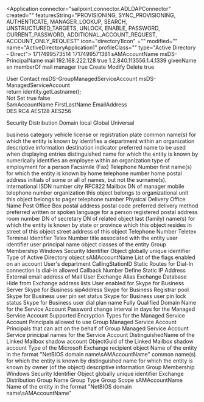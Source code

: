 <?xml version='1.0' encoding='UTF-8'?>
<!DOCTYPE Application PUBLIC "sailpoint.dtd" "sailpoint.dtd">
<Application connector="sailpoint.connector.ADLDAPConnector" created="" featuresString="PROVISIONING, SYNC_PROVISIONING, AUTHENTICATE, MANAGER_LOOKUP, SEARCH, UNSTRUCTURED_TARGETS, UNLOCK, ENABLE, PASSWORD, CURRENT_PASSWORD, ADDITIONAL_ACCOUNT_REQUEST, ACCOUNT_ONLY_REQUEST" icon="directory1Icon" 
="" modified="" name="ActiveDirectoryApplication1" profileClass="" type="Active Directory - Direct">
  <AccountCorrelationConfig>
    <Reference class="sailpoint.object.CorrelationConfig" id="" name="targetCorrelation"/>
  </AccountCorrelationConfig>
  <Attributes>
    <Map>
      <entry key="ADAppVersion" value="V2"/>
      <entry key="IQServiceConfiguration">
        <value>
          <List>
            <Map>
              <entry key="IQServiceHost" value="192.168.222.128"/>
              <entry key="IQServicePassword" value="1:ACP:27Slt3Sbut2u3DbASGdDyLzST4q6DmzKvVcfUngu9lQ="/>
              <entry key="IQServicePort" value="5050"/>
              <entry key="IQServiceUser" value="Eshiam\Administrator"/>
              <entry key="useTLSForIQService">
                <value>
                  <Boolean></Boolean>
                </value>
              </entry>
            </Map>
          </List>
        </value>
      </entry>
      <entry key="Mode" value="Development"/>
      <entry key="acctAggregationEnd">
        <value>
          <Date>1717499573514</Date>
        </value>
      </entry>
      <entry key="acctAggregationStart">
        <value>
          <Date>1717499571381</Date>
        </value>
      </entry>
      <entry key="afterProvisioningRule"/>
      <entry key="allowAutoPartitioning">
        <value>
          <Boolean></Boolean>
        </value>
      </entry>
      <entry key="authSearchAttributes">
        <value>
          <List>
            <String>sAMAccountName</String>
            <String>msDS-PrincipalName</String>
            <String>mail</String>
          </List>
        </value>
      </entry>
      <entry key="autoPartitionCount" value="256"/>
      <entry key="beforeProvisioningRule" value="AD_Before Provisioning reule"/>
      <entry key="cacheRemoteObjectPort" value="40002"/>
      <entry key="cacheRmiPort" value="40001"/>
      <entry key="compositeDefinition"/>
      <entry key="deletedObjectsContainer" value="CN=Deleted Objects,DOMAIN"/>
      <entry key="deltaAggregation">
        <value>
          <Map>
            <entry key="dc=eshiam,dc=com">
              <value>
                <Map>
                  <entry key="groups_cookie" value="TVNEUwMAAABw2eY9cLbaAQAAAAAAAAAAQAAAAGfgAAAAAAAAAAAAAAAAAABn4AAAAAAAAIJX5mRf&#xD;&#xA;/8lKpcnkYUaibKUBAAAAAAAAAAIAAAAAAAAADARUXsHh6U6EWIFiZnKTMAmwAAAAAAAAglfmZF//&#xD;&#xA;yUqlyeRhRqJspWrgAAAAAAAA"/>
                  <entry key="lastDirsyncServer" value="192.168.222.128"/>
                  <entry key="users_cookie" value="TVNEUwMAAAB3a5wjcLbaAQAAAAAAAAAAQAAAAGfgAAAAAAAAAAAAAAAAAABn4AAAAAAAAIJX5mRf&#xD;&#xA;/8lKpcnkYUaibKUBAAAAAAAAAAIAAAAAAAAADARUXsHh6U6EWIFiZnKTMAmwAAAAAAAAglfmZF//&#xD;&#xA;yUqlyeRhRqJspWrgAAAAAAAA"/>
                </Map>
              </value>
            </entry>
          </Map>
        </value>
      </entry>
      <entry key="deltaIterationMode" value="dirSync"/>
      <entry key="disableComputePreloading">
        <value>
          <Boolean></Boolean>
        </value>
      </entry>
      <entry key="disableFspAggregation">
        <value>
          <Boolean></Boolean>
        </value>
      </entry>
      <entry key="displayAttributeForContacts" value="cn"/>
      <entry key="domainSettings">
        <value>
          <List>
            <Map>
              <entry key="authenticationType" value="simple"/>
              <entry key="authorizationType" value="simple"/>
              <entry key="domainDN" value="DC=Eshiam,DC=com"/>
              <entry key="domainIterateSearchFilter"/>
              <entry key="domainNetBiosName"/>
              <entry key="forestName" value="eshiam"/>
              <entry key="password" value="1:ACP:6n4wXdQe6UoZC8Inr+9+8HI55e0D7HN0CTzqJZxWQkY="/>
              <entry key="port" value="389"/>
              <entry key="servers">
                <value>
                  <List>
                    <String>192.168.222.128</String>
                  </List>
                </value>
              </entry>
              <entry key="useSSL">
                <value>
                  <Boolean></Boolean>
                </value>
              </entry>
              <entry key="user" value="Eshiam\Administrator"/>
            </Map>
          </List>
        </value>
      </entry>
      <entry key="enableCache">
        <value>
          <Boolean></Boolean>
        </value>
      </entry>
      <entry key="encrypted" value="domainSettings.password,forestSettings.password,exchangeSettings.password,IQServiceConfiguration.IQServicePassword"/>
      <entry key="forestSettings">
        <value>
          <List>
            <Map>
              <entry key="authenticationType" value="simple"/>
              <entry key="authorizationType" value="simple"/>
              <entry key="forestName" value="eshiam"/>
              <entry key="gcServer" value="192.168.222.128:3268"/>
              <entry key="isResourceForest">
                <value>
                  <Boolean></Boolean>
                </value>
              </entry>
              <entry key="manageAllDomains">
                <value>
                  <Boolean></Boolean>
                </value>
              </entry>
              <entry key="password" value="1:ACP:LvIQ3vIwhagp/d2UTre0mCUk9jIk1DOqI98ei/UzGRI="/>
              <entry key="useGroupMembershipPreloading"/>
              <entry key="useSSL">
                <value>
                  <Boolean></Boolean>
                </value>
              </entry>
              <entry key="user" value="Eshiam\Administrator"/>
            </Map>
          </List>
        </value>
      </entry>
      <entry key="group.searchDNs">
        <value>
          <List>
            <Map>
              <entry key="iterateSearchFilter"/>
              <entry key="searchDN" value="OU=Groups,OU=Demo,DC=Eshiam,DC=com"/>
              <entry key="searchScope" value="SUBTREE"/>
            </Map>
          </List>
        </value>
      </entry>
      <entry key="groupProvisioning">
        <value>
          <Boolean>true</Boolean>
        </value>
      </entry>
      <entry key="ldapExtendedControls">
        <value>
          <List>
            <String>1.2.840.113556.1.4.1339</String>
          </List>
        </value>
      </entry>
      <entry key="lyncAttributes" value="RegistrarPool,SipAddressType,SipAddress,SipDomain,msRTCSIP-UserEnabled"/>
      <entry key="manageLync">
        <value>
          <Boolean></Boolean>
        </value>
      </entry>
      <entry key="manageRecycleBin">
        <value>
          <Boolean></Boolean>
        </value>
      </entry>
      <entry key="nativeChangeDetectionAttributeScope" value="userDefined"/>
      <entry key="nativeChangeDetectionAttributes">
        <value>
          <List>
            <String>givenName</String>
            <String>sn</String>
            <String>memberOf</String>
            <String>mail</String>
            <String>manager</String>
          </List>
        </value>
      </entry>
      <entry key="nativeChangeDetectionEnabled">
        <value>
          <Boolean>true</Boolean>
        </value>
      </entry>
      <entry key="nativeChangeDetectionOperations">
        <value>
          <List>
            <String>Create</String>
            <String>Modify</String>
            <String>Delete</String>
          </List>
        </value>
      </entry>
      <entry key="noGroupPermissions">
        <value>
          <Map>
            <entry key="group">
              <value>
                <Boolean></Boolean>
              </value>
            </entry>
          </Map>
        </value>
      </entry>
      <entry key="noPermissions" value="false"/>
      <entry key="operations" value="Create, Modify, Delete, Enable, Disable, Unlock, SetPassword"/>
      <entry key="pageSize" value="100"/>
      <entry key="schemaProvisioningMap">
        <value>
          <Map>
            <entry key="group">
              <value>
                <Boolean>true</Boolean>
              </value>
            </entry>
          </Map>
        </value>
      </entry>
      <entry key="searchDNs">
        <value>
          <List>
            <Map>
              <entry key="groupMemberFilterString"/>
              <entry key="groupMembershipSearchDN"/>
              <entry key="iterateSearchFilter"/>
              <entry key="primaryGroupSearchDN"/>
              <entry key="searchDN" value="OU=Demo,DC=Eshiam,DC=com"/>
              <entry key="searchScope" value="SUBTREE"/>
            </Map>
          </List>
        </value>
      </entry>
      <entry key="sysDescriptions">
        <value>
          <Map>
            <entry key="en_US"/>
          </Map>
        </value>
      </entry>
      <entry key="templateApplication" value="Active Directory Template"/>
      <entry key="useSSL" value="false"/>
    </Map>
  </Attributes>
  <Owner>
    <Reference class="sailpoint.object.Identity" id="c0a800c78cec1fa8818cf1f30fe406a9" name="Amy Cox"/>
  </Owner>
  <ProvisioningForms>
    <Form name="Account" objectType="account" type="Create">
      <Attributes>
        <Map>
          <entry key="pageTitle" value="Account"/>
        </Map>
      </Attributes>
      <Section label="Account" name="Account">
        <Field displayName="hello" name="objectType" postBack="true" section="Account" type="string" value="User">
          <AllowedValuesDefinition>
            <Value>
              <List>
                <String>User</String>
                <String>Contact</String>
                <String>msDS-GroupManagedServiceAccount</String>
                <String>msDS-ManagedServiceAccount</String>
              </List>
            </Value>
          </AllowedValuesDefinition>
          <Attributes>
            <Map>
              <entry key="hidden">
                <value>
                  <Script>
                    <Source>
                          Object objType = field.getValue();    
                           if ("contact".equalsIgnoreCase(objType)) {
                              if (form.getSection("Dial-in") != null) {
                                  form.remove(form.getSection("Dial-in"));
                                  }
                              if (form.getSection("User Details") != null) {
                                  form.remove(form.getSection("User Details"));
                                  }
                              if (form.getSection("Skype for Business") != null) {
                                  form.remove(form.getSection("Skype for Business"));
                sio                  }
                              if (form.getSection("gmsa") != null) {
                                  form.remove(form.getSection("gmsa"));
                                  }

                              if (form.getSection("Exchange") != null &amp;&amp; form.getSection("Exchange").getFields() != null ) {
                                    for (Object field : form.getSection("Exchange").getFields()) {
                                         String name = field.getName();
                                         if (name != null &amp;&amp; name.indexOf(":") > 0 ) {
                                            String[] nameKeys = name.split(":");
                                              if (nameKeys.length > 1 &amp;&amp;
                                                  "homeMDB".equalsIgnoreCase(nameKeys[2])){
                                                  field.setHidden(true);
                                                }
                                            }
                                        }
                                 }  
                                     
                           }
                           else if ("msDS-GroupManagedServiceAccount".equalsIgnoreCase(objType)
                                    || "msDS-ManagedServiceAccount".equalsIgnoreCase(objType)) {
                            if (form.getSection("Dial-in") != null) {
                                form.remove(form.getSection("Dial-in"));
                            }
                            if (form.getSection("Skype for Business") != null) {
                                form.remove(form.getSection("Skype for Business"));
                            }
                            if (form.getSection("Exchange") != null) {
                                form.remove(form.getSection("Exchange"));
                            }
                            if (form.getSection("gmsa") != null) {
                                form.getSection("gmsa").setLabel("Service Account");
                            }

                            if (form.getSection("User Details") != null &amp;&amp; form.getSection("User Details").getFields() != null ) {
                                for (Object field : form.getSection("User Details").getFields()) {
                                    String name = field.getName();
                                    if (name != null &amp;&amp; name.indexOf(":") > 0 ) {
                                        String[] nameKeys = name.split(":");
                                        if (nameKeys.length > 1) {
                                            if("password".equalsIgnoreCase(nameKeys[2])
                                                    || "pwdLastSet".equalsIgnoreCase(nameKeys[2])
                                                    || "primaryGroupDN".equalsIgnoreCase(nameKeys[2]) )
                                            {
                                                field.setHidden(true);
                                            }
                                        }
                                    }
                                }
                            }
                            Object serviceAccSection = form.getSection("gmsa");
                            String dnsHostNameFieldName = null;
                            String pAllowedToRetrievPwdFieldName = null;
                            String pAllowedToDelegate = null;
                            String managePasswordInterval = null;

                            for (Object field : serviceAccSection.getFields()) {
                                String name = field.getName();
                                if( null != name) {
                                    if( name.contains(":dNSHostName"))
                                        dnsHostNameFieldName = name;
                                    else if( name.contains(":msDS-GroupMSAMembership") )
                                        pAllowedToRetrievPwdFieldName = name;
                                    else if( name.contains(":msDS-AllowedToActOnBehalfOfOtherIdentity") )
                                        pAllowedToDelegate = name;
                                    else if( name.contains(":msDS-ManagedPasswordInterval") )
                                        managePasswordInterval = name;
                                }
                            }
                            if ("msDS-GroupManagedServiceAccount".equalsIgnoreCase(objType))
                            {
                                if (null != dnsHostNameFieldName) {
                                    Object dnsHostName =   serviceAccSection.getField(dnsHostNameFieldName);
                                    dnsHostName.setRequired(true);
                                }
                            }
                            else if ("msDS-ManagedServiceAccount".equalsIgnoreCase(objType))
                            {
                                if (null != dnsHostNameFieldName) {
                                    Object dnsHostName =   serviceAccSection.getField(dnsHostNameFieldName);
                                    dnsHostName.setHidden(true);
                                }
                                if(null != pAllowedToRetrievPwdFieldName){
                                    Object msDSGroupMSAMembership = serviceAccSection.getField(pAllowedToRetrievPwdFieldName);
                                    msDSGroupMSAMembership.setHidden(true);
                                }
                                if(null != pAllowedToDelegate){
                                    Object PrincipalsAllowedToDelegate = serviceAccSection.getField(pAllowedToDelegate);
                                    PrincipalsAllowedToDelegate.setHidden(true);
                                }
                                if(null != managePasswordInterval) {
                                    Object ManageIntervalField = serviceAccSection.getField(managePasswordInterval);
                                    ManageIntervalField.setHidden(true);
                                }
                            }
                          }
                           else {
                                   if (form.getSection("User Details") != null &amp;&amp; form.getSection("User Details").getFields() != null ) {
                                      for (Object field : form.getSection("User Details").getFields()) {
                                         String name = field.getName();
                                         if (name != null &amp;&amp; name.indexOf(":") > 0 ) {
                                            String[] nameKeys = name.split(":");
                                              if (nameKeys.length > 1 &amp;&amp;
                                                  ("sAMAccountName".equalsIgnoreCase(nameKeys[2])
                                                 || "password".equalsIgnoreCase(nameKeys[2]))){
                                                  field.setRequired(true);
                                                }
                                            }
                                        }
                                     }
                                  if (form.getSection("gmsa") != null) {
                                     form.remove(form.getSection("gmsa"));
                                   }
                               }
                                 
                           return false;
                        </Source>
                  </Script>
                </value>
              </entry>
            </Map>
          </Attributes>
        </Field>
        <Field displayName="con_prov_policy_ad_distinguishedName" name="distinguishedName" section="Account" type="string">
          <RuleRef>
            <Reference class="sailpoint.object.Rule" id="c0a81db38c5d12ba818c630a20982f73" name="FieldValue-DN"/>
          </RuleRef>
        </Field>
      </Section>
      <Section label="User Details" name="User Details">
        <Field displayName="con_prov_policy_ad_sAMAccountName" helpKey="help_con_prov_policy_ad_sAMAccountName" name="sAMAccountName" section="User Details" type="string">
          <Script>
            <Source>String fname = identity.getFirstname();
String lname = identity.getLastname();

return fname.substring(0,3)+lname;</Source>
          </Script>
        </Field>
        <Field displayName="con_prov_policy_ad_password" helpKey="help_con_prov_policy_ad_password" name="password" section="User Details" type="string" value="Admin@123"/>
        <Field displayName="con_prov_policy_ad_pwdLastSet" helpKey="help_con_prov_policy_ad_pwdLastSet" name="pwdLastSet" section="User Details" type="boolean"/>
        <Field displayName="con_prov_policy_ad_IIQDisabled" helpKey="help_con_prov_policy_ad_IIQDisabled" name="IIQDisabled" section="User Details" type="boolean" value="false"/>
        <Field displayName="con_prov_policy_ad_primaryGroupDN" helpKey="help_con_prov_policy_ad_primaryGroupDN" name="primaryGroupDN" section="User Details" type="string"/>
      </Section>
      <Section label="General" name="General">
        <Field displayName="con_prov_policy_ad_givenName" helpKey="help_con_prov_policy_ad_givenName" name="givenName" section="General" type="string">
          <Script>
            <Source>return identity.getFirstname();</Source>
          </Script>
        </Field>
        <Field displayName="con_prov_policy_ad_sn" helpKey="help_con_prov_policy_ad_sn" name="sn" section="General" type="string">
          <Script>
            <Source>return identity.getLastname();</Source>
          </Script>
          <ValidationScript>
            <Source>return identity.getLastname();</Source>
          </ValidationScript>
        </Field>
        <Field displayName="mail" helpKey="help_con_prov_policy_ad_description" name="mail" section="General" type="string">
          <Script>
            <Source>return sAMAccountName+"@eshiam.com";</Source>
          </Script>
        </Field>
      </Section>
      <Section label="Dial-in" name="Dial-in">
        <Field displayName="con_prov_policy_ad_msNPAllowDialin" helpKey="help_con_prov_policy_ad_msNPAllowDialin" name="msNPAllowDialin" section="Dial-in" type="string" value="Not Set">
          <AllowedValuesDefinition>
            <Value>
              <List>
                <String>Not Set</String>
                <String>true</String>
                <String>false</String>
              </List>
            </Value>
          </AllowedValuesDefinition>
        </Field>
        <Field displayName="con_prov_policy_ad_msNPCallingStationID" helpKey="help_con_prov_policy_ad_msNPCallingStationID" multi="true" name="msNPCallingStationID" section="Dial-in" type="string"/>
        <Field displayName="con_prov_policy_ad_msRADIUSCallbackNumber" helpKey="help_con_prov_policy_ad_msRADIUSCallbackNumber" name="msRADIUSCallbackNumber" section="Dial-in" type="string"/>
        <Field displayName="con_prov_policy_ad_msRADIUSFramedRoute" helpKey="help_con_prov_policy_ad_msRADIUSFramedRoute" multi="true" name="msRADIUSFramedRoute" section="Dial-in" type="string"/>
        <Field displayName="con_prov_policy_ad_msRADIUSFramedIPAddress" helpKey="help_con_prov_policy_ad_msRADIUSFramedIPAddress" name="msRADIUSFramedIPAddress" section="Dial-in" type="string"/>
      </Section>
      <Section label="Exchange" name="Exchange">
        <Field displayName="con_prov_policy_ad_homeMDB" helpKey="help_con_prov_policy_ad_homeMDB" name="homeMDB" section="Exchange" type="string"/>
        <Field displayName="con_prov_policy_ad_mailNickname" helpKey="help_con_prov_policy_ad_mailNickname" name="mailNickname" section="Exchange" type="string"/>
        <Field displayName="con_prov_policy_ad_shadowAccountDN" helpKey="help_con_prov_policy_ad_shadowAccountDN" name="shadowAccountDN" section="Exchange" type="string"/>
        <Field displayName="con_prov_policy_ad_msExchHideFromAddressLists" helpKey="help_con_prov_policy_ad_msExchHideFromAddressLists" name="msExchHideFromAddressLists" section="Exchange" type="boolean"/>
        <Field displayName="con_prov_policy_ad_externalEmailAddress" helpKey="help_con_prov_policy_ad_externalEmailAddress" name="exch_externalEmailAddress" section="Exchange" type="string"/>
      </Section>
      <Section label="Skype for Business" name="Skype for Business">
        <Field displayName="con_prov_policy_ad_SipAddress" helpKey="help_con_prov_policy_ad_SipAddress" name="SipAddress" section="Skype for Business" type="string"/>
        <Field displayName="con_prov_policy_ad_SipDomain" helpKey="help_con_prov_policy_ad_SipDomain" name="SipDomain" section="Skype for Business" type="string"/>
        <Field displayName="con_prov_policy_ad_SipAddressType" helpKey="help_con_prov_policy_ad_SipAddressType" name="SipAddressType" section="Skype for Business" type="string">
          <AllowedValuesDefinition>
            <Value>
              <List>
                <String>SamAccountName</String>
                <String>FirstLastName</String>
                <String>EmailAddress</String>
              </List>
            </Value>
          </AllowedValuesDefinition>
        </Field>
        <Field displayName="con_prov_policy_ad_RegistrarPool" helpKey="help_con_prov_policy_ad_RegistrarPool" name="RegistrarPool" section="Skype for Business" type="string"/>
      </Section>
      <Section label="gmsa" name="gmsa">
        <Field displayName="con_prov_policy_ad_DNSHostName" helpKey="help_con_prov_policy_ad_DNSHostName" name="dNSHostName" section="gmsa" type="string"/>
        <Field displayName="con_prov_policy_ad_msDSSupportedEncryptionTypes" helpKey="help_con_prov_policy_ad_msDSSupportedEncryptionTypes" multi="true" name="msDS-SupportedEncryptionTypes" section="gmsa" type="string">
          <AllowedValuesDefinition>
            <Value>
              <List>
                <String>DES</String>
                <String>RC4</String>
                <String>AES128</String>
                <String>AES256</String>
              </List>
            </Value>
          </AllowedValuesDefinition>
        </Field>
        <Field displayName="con_prov_policy_ad_msDSManagedPasswordInterval" helpKey="help_con_prov_policy_ad_msDSManagedPasswordInterval" name="msDS-ManagedPasswordInterval" section="gmsa" type="string"/>
        <Field displayName="con_prov_policy_ad_msDSGroupMSAMembership" helpKey="help_con_prov_policy_ad_msDSGroupMSAMembership" multi="true" name="msDS-GroupMSAMembership" section="gmsa" type="string"/>
        <Field displayName="con_prov_policy_ad_msDSAllowedToActOnBehalfOfOtherIdentity" helpKey="help_con_prov_policy_ad_msDSAllowedToActOnBehalfOfOtherIdentity" multi="true" name="msDS-AllowedToActOnBehalfOfOtherIdentity" section="gmsa" type="string"/>
        <Field displayName="con_prov_policy_ad_ServicePrincipalNames" helpKey="help_con_prov_policy_ad_ServicePrincipalNames" multi="true" name="servicePrincipalName" section="gmsa" type="string"/>
      </Section>
    </Form>
    <Form name="Create Group" objectType="group" type="Create">
      <Attributes>
        <Map>
          <entry key="pageTitle" value="Create Group"/>
        </Map>
      </Attributes>
      <Section>
        <Field displayName="con_prov_policy_ad_distinguishedName_group" helpKey="help_con_prov_policy_ad_group_distinguishedName" name="distinguishedName" required="true" type="string"/>
        <Field displayName="con_prov_policy_ad_sAMAccountName" helpKey="help_con_prov_policy_ad_group_sAMAccountName" name="sAMAccountName" required="true" type="string"/>
      </Section>
    </Form>
    <Form name="Update Group" objectType="group" type="Update">
      <Attributes>
        <Map>
          <entry key="pageTitle" value="Update Group"/>
        </Map>
      </Attributes>
      <Section>
        <Field displayName="con_prov_policy_ad_GroupType" helpKey="help_con_prov_policy_ad_GroupType" name="GroupType" type="string" value="Security">
          <AllowedValuesDefinition>
            <Value>
              <List>
                <String>Security</String>
                <String>Distribution</String>
              </List>
            </Value>
          </AllowedValuesDefinition>
        </Field>
        <Field displayName="con_prov_policy_ad_GroupScope" helpKey="help_con_prov_policy_ad_GroupScope" name="GroupScope" type="string" value="Global">
          <AllowedValuesDefinition>
            <Value>
              <List>
                <String>Domain local</String>
                <String>Global</String>
                <String>Universal</String>
              </List>
            </Value>
          </AllowedValuesDefinition>
        </Field>
        <Field displayName="con_prov_policy_ad_description" helpKey="help_con_prov_policy_ad_group_description" name="description" type="string"/>
        <Field displayName="con_prov_policy_ad_mailNickname" helpKey="help_con_prov_policy_ad_group_mailNickname" name="mailNickname" type="string"/>
      </Section>
    </Form>
  </ProvisioningForms>
  <Schemas>
    <Schema created="1702468658111" displayAttribute="givenName" id="c0a81db38c5d12ba818c630a23bf2f76" identityAttribute="distinguishedName" instanceAttribute="" modified="1717563566419" nativeObjectType="User" objectType="account">
      <AttributeDefinition name="businessCategory" type="string">
        <Description>business category</Description>
      </AttributeDefinition>
      <AttributeDefinition multi="true" name="carLicense" type="string">
        <Description>vehicle license or registration plate</Description>
      </AttributeDefinition>
      <AttributeDefinition name="cn" type="string">
        <Description>common name(s) for which the entity is known by</Description>
      </AttributeDefinition>
      <AttributeDefinition name="departmentNumber" type="string">
        <Description>identifies a department within an organization</Description>
      </AttributeDefinition>
      <AttributeDefinition name="description" type="string">
        <Description>descriptive information</Description>
      </AttributeDefinition>
      <AttributeDefinition name="destinationIndicator" type="string">
        <Description>destination indicator</Description>
      </AttributeDefinition>
      <AttributeDefinition name="displayName" type="string">
        <Description>preferred name to be used when displaying entries</Description>
      </AttributeDefinition>
      <AttributeDefinition name="distinguishedName" type="string">
        <Description>distinguished name for which the entity is known by</Description>
      </AttributeDefinition>
      <AttributeDefinition name="employeeNumber" type="string">
        <Description>numerically identifies an employee within an organization</Description>
      </AttributeDefinition>
      <AttributeDefinition name="employeeType" type="string">
        <Description>type of employment for a person</Description>
      </AttributeDefinition>
      <AttributeDefinition multi="true" name="facsimileTelephoneNumber" type="string">
        <Description>Facsimile (Fax) Telephone Number</Description>
      </AttributeDefinition>
      <AttributeDefinition name="givenName" type="string">
        <Description>first name(s) for which the entity is known by</Description>
      </AttributeDefinition>
      <AttributeDefinition name="homePhone" type="string">
        <Description>home telephone number</Description>
      </AttributeDefinition>
      <AttributeDefinition name="homePostalAddress" type="string">
        <Description>home postal address</Description>
      </AttributeDefinition>
      <AttributeDefinition name="initials" type="string">
        <Description>initials of some or all of names, but not the surname(s).</Description>
      </AttributeDefinition>
      <AttributeDefinition name="internationalISDNNumber" type="string">
        <Description>international ISDN number</Description>
      </AttributeDefinition>
      <AttributeDefinition name="l" type="string">
        <Description>city</Description>
      </AttributeDefinition>
      <AttributeDefinition name="mail" type="string">
        <Description>RFC822 Mailbox</Description>
      </AttributeDefinition>
      <AttributeDefinition name="manager" type="string">
        <Description>DN of manager</Description>
      </AttributeDefinition>
      <AttributeDefinition name="mobile" type="string">
        <Description>mobile telephone number</Description>
      </AttributeDefinition>
      <AttributeDefinition name="o" type="string">
        <Description>organization this object belongs to</Description>
      </AttributeDefinition>
      <AttributeDefinition multi="true" name="ou" type="string">
        <Description>organizational unit this object belongs to</Description>
      </AttributeDefinition>
      <AttributeDefinition name="pager" type="string">
        <Description>pager telephone number</Description>
      </AttributeDefinition>
      <AttributeDefinition name="physicalDeliveryOfficeName" type="string">
        <Description>Physical Delivery Office Name</Description>
      </AttributeDefinition>
      <AttributeDefinition name="postOfficeBox" type="string">
        <Description>Post Office Box</Description>
      </AttributeDefinition>
      <AttributeDefinition name="postalAddress" type="string">
        <Description>postal address</Description>
      </AttributeDefinition>
      <AttributeDefinition name="postalCode" type="string">
        <Description>postal code</Description>
      </AttributeDefinition>
      <AttributeDefinition name="preferredDeliveryMethod" type="string">
        <Description>preferred delivery method</Description>
      </AttributeDefinition>
      <AttributeDefinition name="preferredLanguage" type="string">
        <Description>preferred written or spoken language for a person</Description>
      </AttributeDefinition>
      <AttributeDefinition name="registeredAddress" type="string">
        <Description>registered postal address</Description>
      </AttributeDefinition>
      <AttributeDefinition name="roomNumber" type="string">
        <Description>room number</Description>
      </AttributeDefinition>
      <AttributeDefinition name="secretary" type="string">
        <Description>DN of secretary</Description>
      </AttributeDefinition>
      <AttributeDefinition name="seeAlso" type="string">
        <Description>DN of related object</Description>
      </AttributeDefinition>
      <AttributeDefinition name="sn" type="string">
        <Description>last (family) name(s) for which the entity is known by</Description>
      </AttributeDefinition>
      <AttributeDefinition name="st" type="string">
        <Description>state or province which this object resides in</Description>
      </AttributeDefinition>
      <AttributeDefinition name="street" type="string">
        <Description>street of this object</Description>
      </AttributeDefinition>
      <AttributeDefinition name="streetAddress" type="string">
        <Description>street address of this object</Description>
      </AttributeDefinition>
      <AttributeDefinition name="telephoneNumber" type="string">
        <Description>Telephone Number</Description>
      </AttributeDefinition>
      <AttributeDefinition name="teletexTerminalIdentifier" type="string">
        <Description>Teletex Terminal Identifier</Description>
      </AttributeDefinition>
      <AttributeDefinition name="telexNumber" type="string">
        <Description>Telex Number</Description>
      </AttributeDefinition>
      <AttributeDefinition name="title" type="string">
        <Description>title associated with the entity</Description>
      </AttributeDefinition>
      <AttributeDefinition name="uid" type="string">
        <Description>user identifier</Description>
      </AttributeDefinition>
      <AttributeDefinition name="userPrincipalName" type="string">
        <Description>user principal name</Description>
      </AttributeDefinition>
      <AttributeDefinition multi="true" name="objectClass" type="string">
        <Description>object classes of the entity</Description>
      </AttributeDefinition>
      <AttributeDefinition entitlement="true" managed="true" multi="true" name="memberOf" schemaObjectType="group" type="string">
        <Description>Group Membership</Description>
      </AttributeDefinition>
      <AttributeDefinition name="objectSid" type="string">
        <Description>Windows Security Identifier</Description>
      </AttributeDefinition>
      <AttributeDefinition name="objectguid" type="string">
        <Description>Object globally unique identifier </Description>
      </AttributeDefinition>
      <AttributeDefinition name="objectType" type="string">
        <Description>Type of Active Directory object</Description>
      </AttributeDefinition>
      <AttributeDefinition name="sAMAccountName" type="string">
        <Description>sAMAccountName</Description>
      </AttributeDefinition>
      <AttributeDefinition multi="true" name="accountFlags" type="string">
        <Description>List of the flags enabled on an account</Description>
      </AttributeDefinition>
      <AttributeDefinition name="department" type="string">
        <Description>User's department</Description>
      </AttributeDefinition>
      <AttributeDefinition multi="true" name="msNPCallingStationID" type="string">
        <Description>CallingStationID</Description>
      </AttributeDefinition>
      <AttributeDefinition multi="true" name="msRADIUSFramedRoute" type="string">
        <Description>Static Routes for Dial-In connection</Description>
      </AttributeDefinition>
      <AttributeDefinition name="msNPAllowDialin" type="string">
        <Description>Is dial-in allowed</Description>
      </AttributeDefinition>
      <AttributeDefinition name="msRADIUSCallbackNumber" type="string">
        <Description>Callback Number</Description>
      </AttributeDefinition>
      <AttributeDefinition name="msRADIUSFramedIPAddress" type="string">
        <Description>Define Static IP Address</Description>
      </AttributeDefinition>
      <AttributeDefinition internalName="targetAddress" name="externalEmailAddress" type="string">
        <Description>External email address of Mail User</Description>
      </AttributeDefinition>
      <AttributeDefinition name="mailNickname" type="string">
        <Description>Exchange Alias</Description>
      </AttributeDefinition>
      <AttributeDefinition name="homeMDB" type="string">
        <Description>Exchange Database</Description>
      </AttributeDefinition>
      <AttributeDefinition name="msExchHideFromAddressLists" type="string">
        <Description>Hide from Exchange address lists</Description>
      </AttributeDefinition>
      <AttributeDefinition name="msRTCSIP-UserEnabled" type="boolean">
        <Description>User enabled for Skype for Business Server</Description>
      </AttributeDefinition>
      <AttributeDefinition name="SipAddress" type="string">
        <Description>Skype for Business sipAddress</Description>
      </AttributeDefinition>
      <AttributeDefinition name="RegistrarPool" type="string">
        <Description>Skype for Business Registrar pool</Description>
      </AttributeDefinition>
      <AttributeDefinition name="LyncPinSet" type="string">
        <Description>Skype for Business user pin set status</Description>
      </AttributeDefinition>
      <AttributeDefinition name="LyncPinLockedOut" type="string">
        <Description>Skype for Business user pin lock status</Description>
      </AttributeDefinition>
      <AttributeDefinition name="DialPlan" type="string">
        <Description>Skype for Business user dial plan name</Description>
      </AttributeDefinition>
      <AttributeDefinition name="dNSHostName" type="string">
        <Description>Fully Qualified Domain Name for the Service Account</Description>
      </AttributeDefinition>
      <AttributeDefinition name="msDS-ManagedPasswordInterval" type="string">
        <Description>Password change interval in days for the Managed Service Account</Description>
      </AttributeDefinition>
      <AttributeDefinition multi="true" name="msDS-SupportedEncryptionTypes" type="string">
        <Description>Supported Encryption Types for the Managed Service Account</Description>
      </AttributeDefinition>
      <AttributeDefinition multi="true" name="msDS-GroupMSAMembership" type="string">
        <Description>Principals allowed to use Group Managed Service Account</Description>
      </AttributeDefinition>
      <AttributeDefinition multi="true" name="msDS-AllowedToActOnBehalfOfOtherIdentity" type="string">
        <Description>Principals that can act on the behalf of Group Managed Service Account</Description>
      </AttributeDefinition>
      <AttributeDefinition multi="true" name="servicePrincipalName" type="string">
        <Description>Service principal names for the Service Account</Description>
      </AttributeDefinition>
      <AttributeDefinition name="shadowAccountDN" type="string">
        <Description>DistinguishedName of the Linked Mailbox shadow account</Description>
      </AttributeDefinition>
      <AttributeDefinition name="shadowAccountGuid" type="string">
        <Description>ObjectGuid of the Linked Mailbox shadow account</Description>
      </AttributeDefinition>
      <AttributeDefinition name="msExchRecipientTypeDetails" type="string">
        <Description>Type of the Microsoft Exchange recipient object</Description>
      </AttributeDefinition>
      <AttributeDefinition name="msDS-PrincipalName" type="string">
        <Description>Name of the entity in the format "NetBIOS domain name\sAMAccountName"</Description>
      </AttributeDefinition>
      <AttributeDefinition name="newEmail" type="string">
        <Description></Description>
      </AttributeDefinition>
    </Schema>
    <Schema created="1702468658111" descriptionAttribute="" displayAttribute="msDS-PrincipalName" featuresString="PROVISIONING, GROUPS_HAVE_MEMBERS" hierarchyAttribute="memberOf" id="c0a81db38c5d12ba818c630a23bf2f77" identityAttribute="distinguishedName" instanceAttribute="" modified="1717563566419" nativeObjectType="Group" objectType="group">
      <AttributeDefinition name="cn" type="string">
        <Description>common name(s) for which the entity is known by</Description>
      </AttributeDefinition>
      <AttributeDefinition name="distinguishedName" type="string">
        <Description>distinguished name for which the entity is known by</Description>
      </AttributeDefinition>
      <AttributeDefinition name="owner" type="string">
        <Description>owner (of the object)</Description>
      </AttributeDefinition>
      <AttributeDefinition name="description" type="string">
        <Description>descriptive information</Description>
      </AttributeDefinition>
      <AttributeDefinition entitlement="true" multi="true" name="memberOf" schemaObjectType="group" type="string">
        <Description>Group Membership</Description>
      </AttributeDefinition>
      <AttributeDefinition name="objectSid" type="string">
        <Description>Windows Security Identifier</Description>
      </AttributeDefinition>
      <AttributeDefinition name="objectguid" type="string">
        <Description>Object globally unique identifier </Description>
      </AttributeDefinition>
      <AttributeDefinition name="mailNickname" type="string">
        <Description>Exchange Distribution Group Name</Description>
      </AttributeDefinition>
      <AttributeDefinition name="GroupType" type="string">
        <Description>Group Type</Description>
      </AttributeDefinition>
      <AttributeDefinition name="GroupScope" type="string">
        <Description>Group Scope</Description>
      </AttributeDefinition>
      <AttributeDefinition name="sAMAccountName" type="string">
        <Description>sAMAccountName</Description>
      </AttributeDefinition>
      <AttributeDefinition name="msDS-PrincipalName" type="string">
        <Description>Name of the entity in the format "NetBIOS domain name\sAMAccountName"</Description>
      </AttributeDefinition>
      <Attributes>
        <Map>
          <entry key="groupMemberAttribute" value="member"/>
        </Map>
      </Attributes>
    </Schema>
  </Schemas>
  <ApplicationScorecard created="1702468658111" id="c0a81db38c5d12ba818c630a23bf2f75" modified="1717563566418"/>
</Application>
